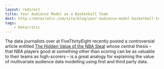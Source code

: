 ```yaml
---
layout: redirect
title: Your Audience Model as a Basketball Team
dest: http://datacratic.com/site/blog/your-audience-model-basketball-team
tags:
    - Datacratic
---
```


The data journalists over at FiveThirtyEight recently posted a controversial article entitled [The Hidden Value of the NBA Steal][nba] whose central thesis – that NBA players good at something other than scoring can be as valuable to their teams as high-scorers – is a great analogy for explaining the value of multivariate audience data modelling using first and third party data.

[nba]: http://fivethirtyeight.com/features/the-hidden-value-of-the-nba-steal